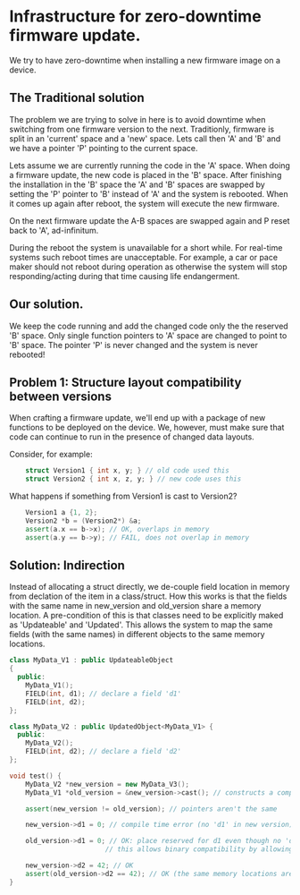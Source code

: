 # Infrastructure for zero-downtime firmware update.

We try to have zero-downtime when installing a new firmware image on a device.

## The Traditional solution

The problem we are trying to solve in here is to avoid downtime when switching from one firmware version to the next.
Traditionly, firmware is split in an 'current' space and a 'new' space.
Lets call then 'A' and 'B' and we have a pointer 'P' pointing to the current space.

Lets assume we are currently running the code in the 'A' space.
When doing a firmware update, the new code is placed in the 'B' space.
After finishing the installation in the 'B' space the 'A' and 'B' spaces are swapped by setting the 'P' pointer to 'B' instead of 'A' and the system is rebooted.
When it comes up again after reboot, the system will execute the new firmware.

On the next firmware update the A-B spaces are swapped again and P reset back to 'A', ad-infinitum.

During the reboot the system is unavailable for a short while.
For real-time systems such reboot times are unacceptable.
For example, a car or pace maker should not reboot during operation as otherwise the system 
will stop responding/acting during that time causing life endangerment.

## Our solution.

We keep the code running and add the changed code only the the reserved 'B' space.
Only single function pointers to 'A' space are changed to point to 'B' space.
The pointer 'P' is never changed and the system is never rebooted!

## Problem 1: Structure layout compatibility between versions

When crafting a firmware update, we'll end up with a package of new functions to be deployed on the 
device. We, however, must make sure that code can continue to run in the presence of changed data layouts.

Consider, for example:
```cpp
    struct Version1 { int x, y; } // old code used this
    struct Version2 { int x, z, y; } // new code uses this
```

What happens if something from Version1 is cast to Version2?
```cpp
    Version1 a {1, 2};
    Version2 *b = (Version2*) &a;
    assert(a.x == b->x); // OK, overlaps in memory
    assert(a.y == b->y); // FAIL, does not overlap in memory
```

## Solution: Indirection

Instead of allocating a struct directly, we de-couple field location in memory from declation of the item in a class/struct.
How this works is that the fields with the same name in new_version and old_version share a memory location.
A pre-condition of this is that classes need to be explicitly maked as 'Updateable' and 'Updated'.
This allows the system to map the same fields (with the same names) in different objects to the same memory locations.

```cpp
class MyData_V1 : public UpdateableObject
{
  public:
    MyData_V1();
    FIELD(int, d1); // declare a field 'd1'
    FIELD(int, d2);
};

class MyData_V2 : public UpdatedObject<MyData_V1> {
  public:
    MyData_V2();
    FIELD(int, d2); // declare a field 'd2'
};

void test() {
    MyData_V2 *new_version = new MyData_V3();
    MyData_V1 *old_version = &new_version->cast(); // constructs a compatible object to the updateable

    assert(new_version != old_version); // pointers aren't the same

    new_version->d1 = 0; // compile time error (no 'd1' in new version)

    old_version->d1 = 0; // OK: place reserved for d1 even though no 'd1' exists in new_version.
                        // this allows binary compatibility by allowing old code to still use the new_version without crashing.

    new_version->d2 = 42; // OK
    assert(old_version->d2 == 42); // OK (the same memory locations are used)
}

```

